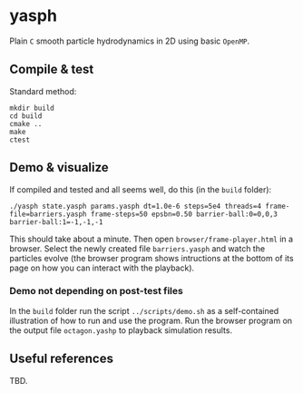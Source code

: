 # yasph
Plain `C` smooth particle hydrodynamics in 2D using basic `OpenMP`.

## Compile & test
Standard method:
```
mkdir build
cd build
cmake ..
make
ctest
```

## Demo & visualize
If compiled and tested and all seems well, do this (in the `build` folder):
```
./yasph state.yasph params.yasph dt=1.0e-6 steps=5e4 threads=4 frame-file=barriers.yasph frame-steps=50 epsbn=0.50 barrier-ball:0=0,0,3 barrier-ball:1=-1,-1,-1
```

This should take about a minute. Then open `browser/frame-player.html` in a browser. Select the newly created file `barriers.yasph` and watch the particles evolve (the browser program shows intructions at the bottom of its page on how you can interact with the playback).

### Demo not depending on post-test files
In the `build` folder run the script `../scripts/demo.sh` as a self-contained illustration of how to run and use the program. Run the browser program on the output file `octagon.yashp` to playback simulation results.

## Useful references
TBD.
